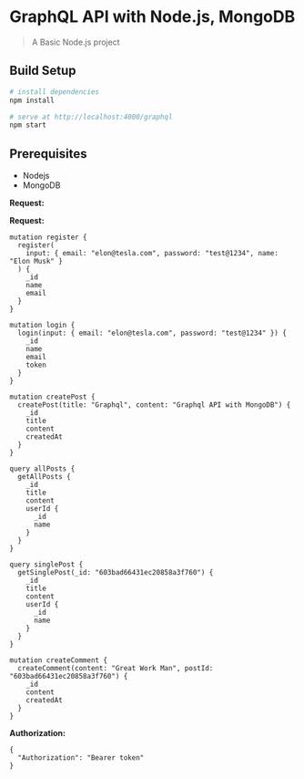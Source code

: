 # GraphQL API with Node.js, MongoDB

> A Basic Node.js project

## Build Setup

```bash
# install dependencies
npm install

# serve at http://localhost:4000/graphql
npm start
```

## Prerequisites

- Nodejs
- MongoDB

**Request:**

**Request:**

```gql
mutation register {
  register(
    input: { email: "elon@tesla.com", password: "test@1234", name: "Elon Musk" }
  ) {
    _id
    name
    email
  }
}

mutation login {
  login(input: { email: "elon@tesla.com", password: "test@1234" }) {
    _id
    name
    email
    token
  }
}

mutation createPost {
  createPost(title: "Graphql", content: "Graphql API with MongoDB") {
    _id
    title
    content
    createdAt
  }
}

query allPosts {
  getAllPosts {
    _id
    title
    content
    userId {
      _id
      name
    }
  }
}

query singlePost {
  getSinglePost(_id: "603bad66431ec20858a3f760") {
    _id
    title
    content
    userId {
      _id
      name
    }
  }
}

mutation createComment {
  createComment(content: "Great Work Man", postId: "603bad66431ec20858a3f760") {
    _id
    content
    createdAt
  }
}
```

**Authorization:**

```
{
  "Authorization": "Bearer token"
}

```
